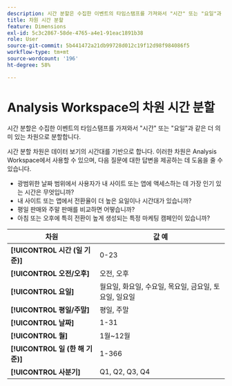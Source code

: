 ```yaml
---
description: 시간 분할은 수집한 이벤트의 타임스탬프를 가져와서 "시간" 또는 "요일"과 같은 더 의미 있는 차원으로 분할합니다.
title: 차원 시간 분할
feature: Dimensions
exl-id: 5c3c2867-58de-4765-a4e1-91eac1891b38
role: User
source-git-commit: 5b441472a21db99728d012c19f12d98f984086f5
workflow-type: tm+mt
source-wordcount: '196'
ht-degree: 58%

---
```


# Analysis Workspace의 차원 시간 분할

시간 분할은 수집한 이벤트의 타임스탬프를 가져와서 &quot;시간&quot; 또는 &quot;요일&quot;과 같은 더 의미 있는 차원으로 분할합니다.

시간 분할 차원은 데이터 보기의 시간대를 기반으로 합니다. 이러한 차원은 Analysis Workspace에서 사용할 수 있으며, 다음 질문에 대한 답변을 제공하는 데 도움을 줄 수 있습니다.

* 광범위한 날짜 범위에서 사용자가 내 사이트 또는 앱에 액세스하는 데 가장 인기 있는 시간은 무엇입니까?
* 내 사이트 또는 앱에서 전환율이 더 높은 요일이나 시간대가 있습니까?
* 평일 판매와 주말 판매를 비교하면 어떻습니까?
* 아침 또는 오후에 특히 전환이 높게 생성되는 특정 마케팅 캠페인이 있습니까?

| 차원 | 값 예 |
|--- |--- |
| **[!UICONTROL 시간 (일 기준)]** | 0-23 |
| **[!UICONTROL 오전/오후]** | 오전, 오후 |
| **[!UICONTROL 요일]** | 월요일, 화요일, 수요일, 목요일, 금요일, 토요일, 일요일 |
| **[!UICONTROL 평일/주말]** | 평일, 주말 |
| **[!UICONTROL 날짜]** | 1-31 |
| **[!UICONTROL 월]** | 1월~12월 |
| **[!UICONTROL 일 (한 해 기준)]** | 1-366 |
| **[!UICONTROL 사분기]** | Q1, Q2, Q3, Q4 |
